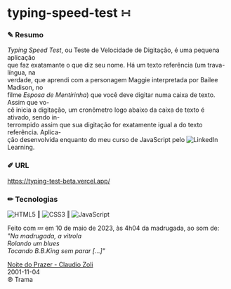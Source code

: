 # typing-speed-test ∺  

### ✎ Resumo
*Typing Speed Test*, ou Teste de Velocidade de Digitação, é uma pequena aplicação  
que faz exatamante o que diz seu nome. Há um texto referência (um trava-língua, na  
verdade, que aprendi com a personagem Maggie interpretada por Bailee Madison, no  
filme *Esposa de Mentirinha*) que você deve digitar numa caixa de texto. Assim que vo-  
cê inicia a digitação, um cronômetro logo abaixo da caixa de texto é ativado, sendo in-   
terrompido assim que sua digitação for exatamente igual a do texto referência. Aplica-  
ção desenvolvida enquanto do meu curso de JavaScript pelo  ![LinkedIn](https://img.shields.io/badge/LinkedIn-0077B5?style=plastic&logo=linkedin&logoColor=white)  Learning.  

### ✐ URL  
https://typing-test-beta.vercel.app/  

### ✏ Tecnologias  
![HTML5](https://img.shields.io/badge/html5-%23E34F26.svg?style=plastic&logo=html5&logoColor=white) ‖ ![CSS3](https://img.shields.io/badge/css3-%231572B6.svg?style=plastic&logo=css3&logoColor=white) ‖ ![JavaScript](https://img.shields.io/badge/javascript-%23323330.svg?style=plastic&logo=javascript&logoColor=%23F7DF1E)

Feito com 💤 em 10 de maio de 2023, às 4h04 da madrugada, ao som de:    
*"Na madrugada, a vitrola  
Rolando um blues  
Tocando B.B.King sem parar [...]"*  

[Noite do Prazer - Claudio Zoli](https://www.youtube.com/watch?v=1hzbRFXqJ4A)  
2001-11-04  
℗ Trama
